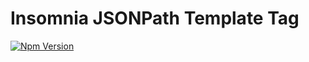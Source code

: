 # Insomnia JSONPath Template Tag

[![Npm Version](https://img.shields.io/npm/v/insomnia-plugin-jsonpath.svg)](https://www.npmjs.com/package/insomnia-plugin-jsonpath)

